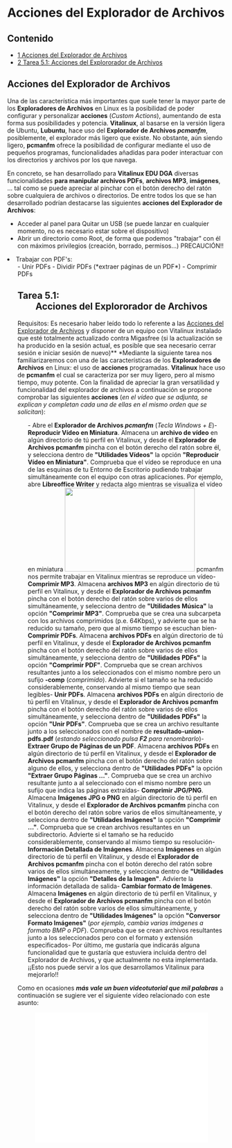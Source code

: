 # Acciones del Explorador de Archivos







## Contenido

- [1 Acciones del Explorador de Archivos](#Acciones_del_Explorador_de_Archivos)
- [2 Tarea 5.1: Acciones del Explororador de Archivos](#Tarea_5.1:_Acciones_del_Explororador_de_Archivos)

## Acciones del Explorador de Archivos

Una de las característica más importantes que suele tener la mayor parte de los **Exploradores de Archivos** en Linux es la posibilidad de poder configurar y personalizar **acciones** (*Custom Actions*), aumentando de esta forma sus posibilidades y potencia.  **Vitalinux**, al basarse en la versión ligera de Ubuntu, **Lubuntu**, hace uso del **Explorador de Archivos *pcmanfm***, posiblemente, el explorador más ligero que existe.  No obstante, aún siendo ligero, **pcmanfm** ofrece la posibilidad de configurar mediante el uso de pequeños programas, funcionalidades añadidas para poder interactuar con los directorios y archivos por los que navega.  


En concreto, se han desarrollado para **Vitalinux EDU DGA** diversas funcionalidades **para manipular archivos PDFs**, **archivos MP3**, **imágenes**, ... tal como se puede apreciar al pinchar con el botón derecho del ratón sobre cualquiera de archivos o directorios.  De entre todos los que se han desarrollado podrían destacarse las siguientes **acciones del Explorador de Archivos**:

-  Acceder al panel para Quitar un USB (se puede lanzar en cualquier momento, no es necesario estar sobre el dispositivo)
-  Abrir un directorio como Root, de forma que podemos "trabajar" con él con máximos privilegios (creación, borrado, permisos...) PRECAUCIÓN!!
<li> Trabajar con PDF's:
<ul>- Unir PDFs
-  Dividir PDFs (*extraer páginas de un PDF*)
-  Comprimir PDFs



## Tarea 5.1: <center>Acciones del Explororador de Archivos</center>
Requisitos: Es necesario haber leído todo lo referente a las [Acciones del Explorador de Archivos](http://wiki.vitalinux.educa.aragon.es/index.php/Vitalinux/Acciones_del_Explorador_de_Archivos) y disponer de un equipo con Vitalinux instalado que esté totalmente actualizado contra Migasfree (si la actualización se ha producido en la sesión actual, es posible que sea necesario cerrar sesión e iniciar sesión de nuevo)</tt>** *Mediante la siguiente tarea nos familiarizaremos con una de las características de los **Exploradores de Archivos** en Linux: el uso de **acciones** programadas.  **Vitalinux** hace uso de **pcmanfm** el cual se caracteriza por ser muy ligero, pero al mismo tiempo, muy potente.  Con la finalidad de apreciar la gran versatilidad y funcionalidad del explorador de archivos a continuación se propone comprobar las siguientes **acciones** (*en el vídeo que se adjunta, se explican y completan cada una de ellas en el mismo orden que se solicitan*):</p><ol>-  Abre el **Explorador de Archivos *pcmanfm*** (*Tecla Windows + E*)-  **Reproducir Vídeo en Miniatura**.  Almacena un **archivo de vídeo** en algún directorio de tú perfil en Vitalinux, y desde el **Explorador de Archivos pcmanfm** pincha con el botón derecho del ratón sobre él, y selecciona dentro de **"Utilidades Vídeos"** la opción **"Reproducir Vídeo en Miniatura"**.  Comprueba que el vídeo se reproduce en una de las esquinas de tu Entorno de Escritorio pudiendo trabajar simultáneamente con el equipo con otras aplicaciones.  Por ejemplo, abre **Libreoffice Writer** y redacta algo mientras se visualiza el vídeo en miniatura [<img alt="" class="thumbimage" height="193" src="/images/6/68/Aplicaciones-reproducir_video_en_miniatura.png" width="300"/>](http://wiki.vitalinux.educa.aragon.es/index.php/Archivo:Aplicaciones-reproducir_video_en_miniatura.png) [](http://wiki.vitalinux.educa.aragon.es/index.php/Archivo:Aplicaciones-reproducir_video_en_miniatura.png)pcmanfm nos permite trabajar en Vitalinux mientras se reproduce un vídeo-  **Comprimir MP3**.  Almacena **archivos MP3** en algún directorio de tú perfil en Vitalinux, y desde el **Explorador de Archivos pcmanfm** pincha con el botón derecho del ratón sobre varios de ellos simultáneamente, y selecciona dentro de **"Utilidades Música"** la opción **"Comprimir MP3"**.  Comprueba que se crea una subcarpeta con los archivos comprimidos (p.e. 64Kbps), y advierte que se ha reducido su tamaño, pero que al mismo tiempo se escuchan bien-  **Comprimir PDFs**.  Almacena **archivos PDFs** en algún directorio de tú perfil en Vitalinux, y desde el **Explorador de Archivos pcmanfm** pincha con el botón derecho del ratón sobre varios de ellos simultáneamente, y selecciona dentro de **"Utilidades PDFs"** la opción **"Comprimir PDF"**.  Comprueba que se crean archivos resultantes junto a los seleccionados con el mismo nombre pero un sufijo **-comp** (*comprimido*).  Advierte si el tamaño se ha reducido considerablemente, conservando al mismo tiempo que sean legibles-  **Unir PDFs**.  Almacena **archivos PDFs** en algún directorio de tú perfil en Vitalinux, y desde el **Explorador de Archivos pcmanfm** pincha con el botón derecho del ratón sobre varios de ellos simultáneamente, y selecciona dentro de **"Utilidades PDFs"** la opción **"Unir PDFs"**.  Comprueba que se crea un archivo resultante junto a los seleccionados con el nombre de **resultado-union-pdfs.pdf** (*estando seleccionado pulsa **F2** para renombrarlo*)-  **Extraer Grupo de Páginas de un PDF**.  Almacena **archivos PDFs** en algún directorio de tú perfil en Vitalinux, y desde el **Explorador de Archivos pcmanfm** pincha con el botón derecho del ratón sobre alguno de ellos, y selecciona dentro de **"Utilidades PDFs"** la opción **"Extraer Grupo Páginas ..."**.  Comprueba que se crea un archivo resultante junto a al seleccionado con el mismo nombre pero un sufijo que indica las páginas extraídas-  **Comprimir JPG/PNG**.  Almacena **Imágenes JPG o PNG** en algún directorio de tú perfil en Vitalinux, y desde el **Explorador de Archivos pcmanfm** pincha con el botón derecho del ratón sobre varios de ellos simultáneamente, y selecciona dentro de **"Utilidades Imágenes"** la opción **"Comprimir ..."**.  Comprueba que se crean archivos resultantes en un subdirectorio.  Advierte si el tamaño se ha reducido considerablemente, conservando al mismo tiempo su resolución-  **Información Detallada de Imágenes**.  Almacena **Imágenes** en algún directorio de tú perfil en Vitalinux, y desde el **Explorador de Archivos pcmanfm** pincha con el botón derecho del ratón sobre varios de ellos simultáneamente, y selecciona dentro de **"Utilidades Imágenes"** la opción **"Detalles de la Imagen"**.  Advierte la información detallada de salida-  **Cambiar formato de Imágenes**.  Almacena **Imágenes** en algún directorio de tú perfil en Vitalinux, y desde el **Explorador de Archivos pcmanfm** pincha con el botón derecho del ratón sobre varios de ellos simultáneamente, y selecciona dentro de **"Utilidades Imágenes"** la opción **"Conversor Formato Imágenes"** (*por ejemplo, cambia varias imágenes a formato BMP o PDF*).  Comprueba que se crean archivos resultantes junto a los seleccionados pero con el formato y extensión especificados-  Por último, me gustaría que indicarás alguna funcionalidad que te gustaría que estuviera incluida dentro del Explorador de Archivos, y que actualmente no esta implementada.  ¡¡Esto nos puede servir a los que desarrollamos Vitalinux para mejorarlo!!</ol><p>Como en ocasiones ***más vale un buen videotutorial que mil palabras*** a continuación se sugiere ver el siguiente vídeo relacionado con este asunto:</p><center><iframe allowfullscreen="" frameborder="0" height="300" src="//www.youtube.com/embed/idIYc5UG8z0" width="400"></iframe></center></td>














